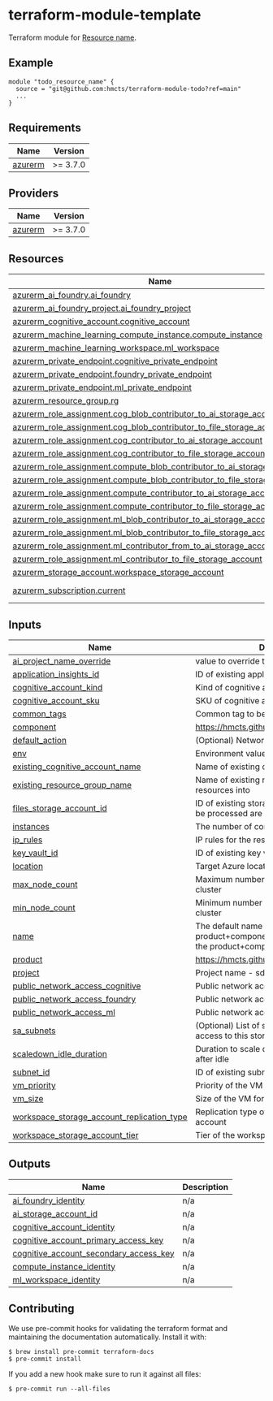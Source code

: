 # terraform-module-template

<!-- TODO fill in resource name in link to product documentation -->
Terraform module for [Resource name](https://example.com).

## Example

<!-- todo update module name -->
```hcl
module "todo_resource_name" {
  source = "git@github.com:hmcts/terraform-module-todo?ref=main"
  ...
}

```

<!-- BEGIN_TF_DOCS -->
## Requirements

| Name | Version |
|------|---------|
| <a name="requirement_azurerm"></a> [azurerm](#requirement\_azurerm) | >= 3.7.0 |

## Providers

| Name | Version |
|------|---------|
| <a name="provider_azurerm"></a> [azurerm](#provider\_azurerm) | >= 3.7.0 |

## Resources

| Name | Type |
|------|------|
| [azurerm_ai_foundry.ai_foundry](https://registry.terraform.io/providers/hashicorp/azurerm/latest/docs/resources/ai_foundry) | resource |
| [azurerm_ai_foundry_project.ai_foundry_project](https://registry.terraform.io/providers/hashicorp/azurerm/latest/docs/resources/ai_foundry_project) | resource |
| [azurerm_cognitive_account.cognitive_account](https://registry.terraform.io/providers/hashicorp/azurerm/latest/docs/resources/cognitive_account) | resource |
| [azurerm_machine_learning_compute_instance.compute_instance](https://registry.terraform.io/providers/hashicorp/azurerm/latest/docs/resources/machine_learning_compute_instance) | resource |
| [azurerm_machine_learning_workspace.ml_workspace](https://registry.terraform.io/providers/hashicorp/azurerm/latest/docs/resources/machine_learning_workspace) | resource |
| [azurerm_private_endpoint.cognitive_private_endpoint](https://registry.terraform.io/providers/hashicorp/azurerm/latest/docs/resources/private_endpoint) | resource |
| [azurerm_private_endpoint.foundry_private_endpoint](https://registry.terraform.io/providers/hashicorp/azurerm/latest/docs/resources/private_endpoint) | resource |
| [azurerm_private_endpoint.ml_private_endpoint](https://registry.terraform.io/providers/hashicorp/azurerm/latest/docs/resources/private_endpoint) | resource |
| [azurerm_resource_group.rg](https://registry.terraform.io/providers/hashicorp/azurerm/latest/docs/resources/resource_group) | resource |
| [azurerm_role_assignment.cog_blob_contributor_to_ai_storage_account](https://registry.terraform.io/providers/hashicorp/azurerm/latest/docs/resources/role_assignment) | resource |
| [azurerm_role_assignment.cog_blob_contributor_to_file_storage_account](https://registry.terraform.io/providers/hashicorp/azurerm/latest/docs/resources/role_assignment) | resource |
| [azurerm_role_assignment.cog_contributor_to_ai_storage_account](https://registry.terraform.io/providers/hashicorp/azurerm/latest/docs/resources/role_assignment) | resource |
| [azurerm_role_assignment.cog_contributor_to_file_storage_account](https://registry.terraform.io/providers/hashicorp/azurerm/latest/docs/resources/role_assignment) | resource |
| [azurerm_role_assignment.compute_blob_contributor_to_ai_storage_account](https://registry.terraform.io/providers/hashicorp/azurerm/latest/docs/resources/role_assignment) | resource |
| [azurerm_role_assignment.compute_blob_contributor_to_file_storage_account](https://registry.terraform.io/providers/hashicorp/azurerm/latest/docs/resources/role_assignment) | resource |
| [azurerm_role_assignment.compute_contributor_to_ai_storage_account](https://registry.terraform.io/providers/hashicorp/azurerm/latest/docs/resources/role_assignment) | resource |
| [azurerm_role_assignment.compute_contributor_to_file_storage_account](https://registry.terraform.io/providers/hashicorp/azurerm/latest/docs/resources/role_assignment) | resource |
| [azurerm_role_assignment.ml_blob_contributor_to_ai_storage_account](https://registry.terraform.io/providers/hashicorp/azurerm/latest/docs/resources/role_assignment) | resource |
| [azurerm_role_assignment.ml_blob_contributor_to_file_storage_account](https://registry.terraform.io/providers/hashicorp/azurerm/latest/docs/resources/role_assignment) | resource |
| [azurerm_role_assignment.ml_contributor_from_to_ai_storage_account](https://registry.terraform.io/providers/hashicorp/azurerm/latest/docs/resources/role_assignment) | resource |
| [azurerm_role_assignment.ml_contributor_to_file_storage_account](https://registry.terraform.io/providers/hashicorp/azurerm/latest/docs/resources/role_assignment) | resource |
| [azurerm_storage_account.workspace_storage_account](https://registry.terraform.io/providers/hashicorp/azurerm/latest/docs/resources/storage_account) | resource |
| [azurerm_subscription.current](https://registry.terraform.io/providers/hashicorp/azurerm/latest/docs/data-sources/subscription) | data source |

## Inputs

| Name | Description | Type | Default | Required |
|------|-------------|------|---------|:--------:|
| <a name="input_ai_project_name_override"></a> [ai\_project\_name\_override](#input\_ai\_project\_name\_override) | value to override the project name | `string` | `null` | no |
| <a name="input_application_insights_id"></a> [application\_insights\_id](#input\_application\_insights\_id) | ID of existing application insights | `string` | n/a | yes |
| <a name="input_cognitive_account_kind"></a> [cognitive\_account\_kind](#input\_cognitive\_account\_kind) | Kind of cognitive account | `string` | n/a | yes |
| <a name="input_cognitive_account_sku"></a> [cognitive\_account\_sku](#input\_cognitive\_account\_sku) | SKU of cognitive account | `string` | `"F0"` | no |
| <a name="input_common_tags"></a> [common\_tags](#input\_common\_tags) | Common tag to be applied to resources | `map(string)` | n/a | yes |
| <a name="input_component"></a> [component](#input\_component) | https://hmcts.github.io/glossary/#component | `string` | n/a | yes |
| <a name="input_default_action"></a> [default\_action](#input\_default\_action) | (Optional) Network rules default action | `string` | `"Allow"` | no |
| <a name="input_env"></a> [env](#input\_env) | Environment value | `string` | n/a | yes |
| <a name="input_existing_cognitive_account_name"></a> [existing\_cognitive\_account\_name](#input\_existing\_cognitive\_account\_name) | Name of existing cognitive account to use | `string` | `null` | no |
| <a name="input_existing_resource_group_name"></a> [existing\_resource\_group\_name](#input\_existing\_resource\_group\_name) | Name of existing resource group to deploy resources into | `string` | `null` | no |
| <a name="input_files_storage_account_id"></a> [files\_storage\_account\_id](#input\_files\_storage\_account\_id) | ID of existing storage account where files to be processed are stored | `string` | `null` | no |
| <a name="input_instances"></a> [instances](#input\_instances) | The number of compute instances to deploy | `number` | `0` | no |
| <a name="input_ip_rules"></a> [ip\_rules](#input\_ip\_rules) | IP rules for the resources | `list` | `[]` | no |
| <a name="input_key_vault_id"></a> [key\_vault\_id](#input\_key\_vault\_id) | ID of existing key vault | `string` | n/a | yes |
| <a name="input_location"></a> [location](#input\_location) | Target Azure location to deploy the resource | `string` | `"UK South"` | no |
| <a name="input_max_node_count"></a> [max\_node\_count](#input\_max\_node\_count) | Maximum number of nodes in the compute cluster | `number` | `1` | no |
| <a name="input_min_node_count"></a> [min\_node\_count](#input\_min\_node\_count) | Minimum number of nodes in the compute cluster | `number` | `0` | no |
| <a name="input_name"></a> [name](#input\_name) | The default name will be product+component+env, you can override the product+component part by setting this | `string` | `""` | no |
| <a name="input_product"></a> [product](#input\_product) | https://hmcts.github.io/glossary/#product | `string` | n/a | yes |
| <a name="input_project"></a> [project](#input\_project) | Project name - sds or cft. | `any` | n/a | yes |
| <a name="input_public_network_access_cognitive"></a> [public\_network\_access\_cognitive](#input\_public\_network\_access\_cognitive) | Public network access for cognitive account | `bool` | `true` | no |
| <a name="input_public_network_access_foundry"></a> [public\_network\_access\_foundry](#input\_public\_network\_access\_foundry) | Public network access for the resource | `string` | `"Enabled"` | no |
| <a name="input_public_network_access_ml"></a> [public\_network\_access\_ml](#input\_public\_network\_access\_ml) | Public network access for ML workspace | `bool` | `true` | no |
| <a name="input_sa_subnets"></a> [sa\_subnets](#input\_sa\_subnets) | (Optional) List of subnet ID's which will have access to this storage account. | `list(string)` | `[]` | no |
| <a name="input_scaledown_idle_duration"></a> [scaledown\_idle\_duration](#input\_scaledown\_idle\_duration) | Duration to scale down the compute cluster after idle | `string` | `"PT30S"` | no |
| <a name="input_subnet_id"></a> [subnet\_id](#input\_subnet\_id) | ID of existing subnet for the private endpoint | `string` | n/a | yes |
| <a name="input_vm_priority"></a> [vm\_priority](#input\_vm\_priority) | Priority of the VM for the compute cluster | `string` | `"LowPriority"` | no |
| <a name="input_vm_size"></a> [vm\_size](#input\_vm\_size) | Size of the VM for the compute cluster | `string` | `"Standard_D2ds_v5"` | no |
| <a name="input_workspace_storage_account_replication_type"></a> [workspace\_storage\_account\_replication\_type](#input\_workspace\_storage\_account\_replication\_type) | Replication type of the workspace storage account | `string` | `"ZRS"` | no |
| <a name="input_workspace_storage_account_tier"></a> [workspace\_storage\_account\_tier](#input\_workspace\_storage\_account\_tier) | Tier of the workspace storage account | `string` | `"Standard"` | no |

## Outputs

| Name | Description |
|------|-------------|
| <a name="output_ai_foundry_identity"></a> [ai\_foundry\_identity](#output\_ai\_foundry\_identity) | n/a |
| <a name="output_ai_storage_account_id"></a> [ai\_storage\_account\_id](#output\_ai\_storage\_account\_id) | n/a |
| <a name="output_cognitive_account_identity"></a> [cognitive\_account\_identity](#output\_cognitive\_account\_identity) | n/a |
| <a name="output_cognitive_account_primary_access_key"></a> [cognitive\_account\_primary\_access\_key](#output\_cognitive\_account\_primary\_access\_key) | n/a |
| <a name="output_cognitive_account_secondary_access_key"></a> [cognitive\_account\_secondary\_access\_key](#output\_cognitive\_account\_secondary\_access\_key) | n/a |
| <a name="output_compute_instance_identity"></a> [compute\_instance\_identity](#output\_compute\_instance\_identity) | n/a |
| <a name="output_ml_workspace_identity"></a> [ml\_workspace\_identity](#output\_ml\_workspace\_identity) | n/a |
<!-- END_TF_DOCS -->

## Contributing

We use pre-commit hooks for validating the terraform format and maintaining the documentation automatically.
Install it with:

```shell
$ brew install pre-commit terraform-docs
$ pre-commit install
```

If you add a new hook make sure to run it against all files:
```shell
$ pre-commit run --all-files
```
